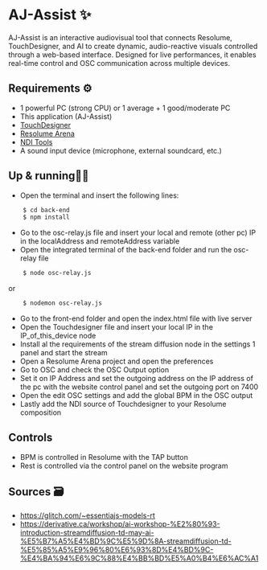 # AJ-Assist ✨
AJ-Assist is an interactive audiovisual tool that connects Resolume, TouchDesigner, and AI to create dynamic, audio-reactive visuals controlled through a web-based interface. Designed for live performances, it enables real-time control and OSC communication across multiple devices.

## Requirements ⚙️
- 1 powerful PC (strong CPU) or 1 average + 1 good/moderate PC
- This application (AJ-Assist)
- [TouchDesigner](https://derivative.ca/)
- [Resolume Arena](https://resolume.com/)
- [NDI Tools](https://www.ndi.tv/tools/)
- A sound input device (microphone, external soundcard, etc.)

## Up & running🏃‍➡️
- Open the terminal and insert the following lines:
```bash
    $ cd back-end
    $ npm install
```
- Go to the osc-relay.js file and insert your local and remote (other pc) IP in the localAddress and remoteAddress variable
- Open the integrated terminal of the back-end folder and run the osc-relay file
```bash
    $ node osc-relay.js
```
  or
```bash
    $ nodemon osc-relay.js
```
- Go to the front-end folder and open the index.html file with live server
- Open the Touchdesigner file and insert your local IP in the IP_of_this_device node
- Install al the requirements of the stream diffusion node in the settings 1 panel and start the stream
- Open a Resolume Arena project and open the preferences
- Go to OSC and check the OSC Output option
- Set it on IP Address and set the outgoing address on the IP address of the pc with the website control panel and set the outgoing port on 7400
- Open the edit OSC settings and add the global BPM in the OSC output
- Lastly add the NDI source of Touchdesigner to your Resolume composition

## Controls
- BPM is controlled in Resolume with the TAP button
- Rest is controlled via the control panel on the website program

## Sources 🗃️
- https://glitch.com/~essentiajs-models-rt
- https://derivative.ca/workshop/ai-workshop-%E2%80%93-introduction-streamdiffusion-td-may-ai-%E5%B7%A5%E4%BD%9C%E5%9D%8A-streamdiffusion-td-%E5%85%A5%E9%96%80%E6%93%8D%E4%BD%9C-%E4%BA%94%E6%9C%88%E4%BB%BD%E5%A0%B4%E6%AC%A1